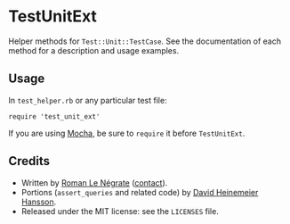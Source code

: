 # TestUnitExt

Helper methods for `Test::Unit::TestCase`. See the documentation of each method for a description and usage examples.

## Usage

In `test_helper.rb` or any particular test file:

    require 'test_unit_ext'

If you are using [Mocha](http://mocha.rubyforge.org/), be sure to `require` it before `TestUnitExt`.

## Credits

* Written by [Roman Le Négrate](http://roman.flucti.com) ([contact](mailto:roman.lenegrate@gmail.com)).
* Portions (`assert_queries` and related code) by [David Heinemeier Hansson](http://loudthinking.com).
* Released under the MIT license: see the `LICENSES` file.
